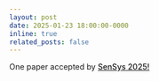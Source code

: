 ```yaml
---
layout: post
date: 2025-01-23 18:00:00-0000
inline: true
related_posts: false
---
```


One paper accepted by <a href="https://sensys.acm.org/2025/" style="font-weight: 500;">SenSys 2025!</a>
